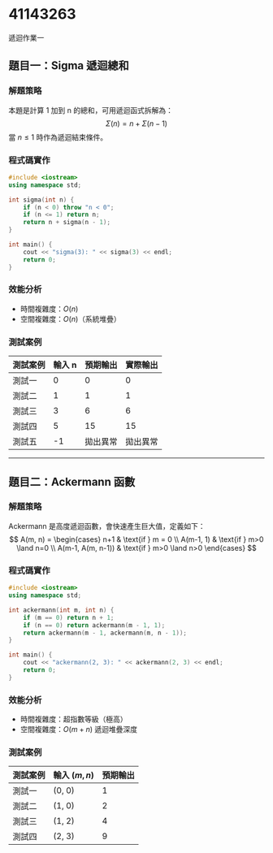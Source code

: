 # 41143263

遞迴作業一

## 題目一：Sigma 遞迴總和

### 解題策略
本題是計算 1 加到 n 的總和，可用遞迴函式拆解為：
$$
\Sigma(n) = n + \Sigma(n-1)
$$
當 $n \leq 1$ 時作為遞迴結束條件。

### 程式碼實作
```cpp
#include <iostream>
using namespace std;

int sigma(int n) {
    if (n < 0) throw "n < 0";
    if (n <= 1) return n;
    return n + sigma(n - 1);
}

int main() {
    cout << "sigma(3): " << sigma(3) << endl;
    return 0;
}
```

### 效能分析
- 時間複雜度：$O(n)$
- 空間複雜度：$O(n)$（系統堆疊）

### 測試案例
| 測試案例 | 輸入 n | 預期輸出 | 實際輸出 |
|----------|--------|-----------|-----------|
| 測試一   | 0      | 0         | 0         |
| 測試二   | 1      | 1         | 1         |
| 測試三   | 3      | 6         | 6         |
| 測試四   | 5      | 15        | 15        |
| 測試五   | -1     | 拋出異常 | 拋出異常 |

---

## 題目二：Ackermann 函數

### 解題策略
Ackermann 是高度遞迴函數，會快速產生巨大值，定義如下：
$$
A(m, n) =
\begin{cases}
  n+1 & \text{if } m = 0 \\
  A(m-1, 1) & \text{if } m>0 \land n=0 \\
  A(m-1, A(m, n-1)) & \text{if } m>0 \land n>0
\end{cases}
$$

### 程式碼實作
```cpp
#include <iostream>
using namespace std;

int ackermann(int m, int n) {
    if (m == 0) return n + 1;
    if (n == 0) return ackermann(m - 1, 1);
    return ackermann(m - 1, ackermann(m, n - 1));
}

int main() {
    cout << "ackermann(2, 3): " << ackermann(2, 3) << endl;
    return 0;
}
```

### 效能分析
- 時間複雜度：超指數等級（極高）
- 空間複雜度：$O(m + n)$ 遞迴堆疊深度

### 測試案例
| 測試案例 | 輸入 $(m,n)$ | 預期輸出 |
|----------|--------------|-----------|
| 測試一   | (0, 0)       | 1         |
| 測試二   | (1, 0)       | 2         |
| 測試三   | (1, 2)       | 4         |
| 測試四   | (2, 3)       | 9         |
